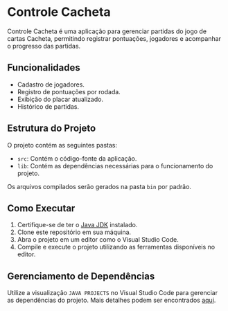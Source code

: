 # Controle Cacheta

Controle Cacheta é uma aplicação para gerenciar partidas do jogo de cartas Cacheta, permitindo registrar pontuações, jogadores e acompanhar o progresso das partidas.

## Funcionalidades

- Cadastro de jogadores.
- Registro de pontuações por rodada.
- Exibição do placar atualizado.
- Histórico de partidas.

## Estrutura do Projeto

O projeto contém as seguintes pastas:

- `src`: Contém o código-fonte da aplicação.
- `lib`: Contém as dependências necessárias para o funcionamento do projeto.

Os arquivos compilados serão gerados na pasta `bin` por padrão.

## Como Executar

1. Certifique-se de ter o [Java JDK](https://www.oracle.com/java/technologies/javase-downloads.html) instalado.
2. Clone este repositório em sua máquina.
3. Abra o projeto em um editor como o Visual Studio Code.
4. Compile e execute o projeto utilizando as ferramentas disponíveis no editor.

## Gerenciamento de Dependências

Utilize a visualização `JAVA PROJECTS` no Visual Studio Code para gerenciar as dependências do projeto. Mais detalhes podem ser encontrados [aqui](https://github.com/microsoft/vscode-java-dependency#manage-dependencies).
